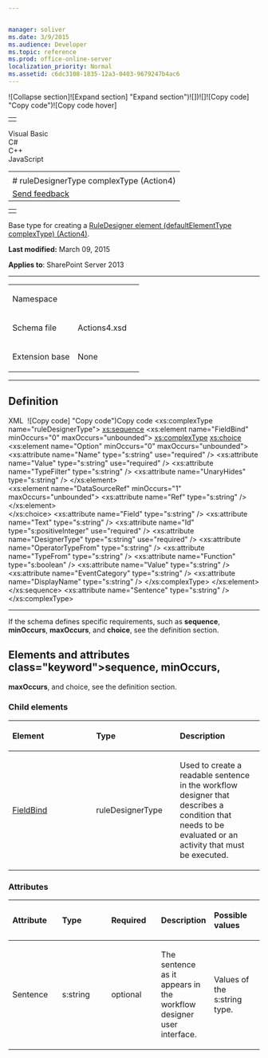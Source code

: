 ```yaml
---


manager: soliver
ms.date: 3/9/2015
ms.audience: Developer
ms.topic: reference
ms.prod: office-online-server
localization_priority: Normal
ms.assetid: c6dc3108-1835-12a3-0403-9679247b4ac6
---
```


![Collapse
section]![Expand
section] "Expand section")![]()![])![]![]()![Copy
code] "Copy code")![Copy code
hover]
<table>
<tbody>
<tr class="odd">
<td align="left"></td>
</tr>
</tbody>
</table>

Visual Basic  
C\#  
C++  
JavaScript  

<table>
<tbody>
<tr class="odd">
<td align="left"><span id="runningHeaderText"></span></td>
</tr>
<tr class="even">
<td align="left"># ruleDesignerType complexType (Action4)</td>
</tr>
<tr class="odd">
<td align="left"><span id="headfeedbackarea" class="feedbackhead"><a href="javascript:SubmitFeedback(&#39;docthis@Microsoft.com&#39;,&#39;&#39;,&#39;&#39;,&#39;&#39;,&#39;1.0.18082.1225&#39;,&#39;%0\dThank%20you%20for%20your%20feedback.%20The%20developer%20writing%20teams%20use%20your%20feedback%20to%20improve%20documentation.%20While%20we%20are%20reviewing%20your%20feedback,%20we%20may%20send%20you%20e-mail%20to%20ask%20for%20clarification%20or%20feedback%20on%20a%20solution.%20We%20do%20not%20use%20your%20e-mail%20address%20for%20any%20other%20purpose%20and%20we%20delete%20it%20after%20we%20finish%20our%20review.%0\AFor%20further%20information%20about%20the%20privacy%20policies%20of%20Microsoft,%20please%20see%20http://privacy.microsoft.com/en-us/default.aspx.%0\A%0\d&#39;,&#39;Customer%20feedback&#39;);">Send feedback</a></span></td>
</tr>
</tbody>
</table>

<table>
<colgroup>
<col width="100%" />
</colgroup>
<tbody>
<tr class="odd">
<td align="left"></td>
</tr>
</tbody>
</table>

Base type for creating a [RuleDesigner element
(defaultElementType complexType)
(Action4)](ruledesigner-element-defaultelementtype-complextypeaction4.md)</span>.

**Last modified:** March 09, 2015

**Applies to**: SharePoint Server 2013


-----------------------------------------------------------------------------------------------------------------------------------------------------------------------------------------------------

<table>
<colgroup>
<col width="50%" />
<col width="50%" />
</colgroup>
<tbody>
<tr class="odd">
<td align="left"><p><span class="label">Namespace</span></p></td>
<td align="left"><p></p></td>
</tr>
<tr class="even">
<td align="left"><p><span class="label">Schema file</span></p></td>
<td align="left"><p>Actions4.xsd</p></td>
</tr>
<tr class="odd">
<td align="left"><p><span class="label">Extension base</span></p></td>
<td align="left"><p>None</p></td>
</tr>
</tbody>
</table>


-----------------------------------------------------------------------------------------------------------------------------------------------------------------------------------------------

## Definition
XML 
<span class="copyCode" onclick="CopyCode(this)"
onkeypress="CopyCode_CheckKey(this, event)"
onmouseover="ChangeCopyCodeIcon(this)"
onmouseout="ChangeCopyCodeIcon(this)" tabindex="0">![Copy
code] "Copy code")Copy code</span>
    <xs:complexType name="ruleDesignerType">
      <xs:sequence>
          <xs:element name="FieldBind" minOccurs="0" maxOccurs="unbounded">
              <xs:complexType>
                  <xs:choice>
                     <xs:element name="Option" minOccurs="0"  maxOccurs="unbounded">
                       <xs:attribute name="Name" type="s:string" use="required" />
                       <xs:attribute name="Value" type="s:string" use="required" />
                       <xs:attribute name="TypeFilter" type="s:string" />
                       <xs:attribute name="UnaryHides" type="s:string" />
                       </xs:element>  
                     <xs:element name="DataSourceRef" minOccurs="1" maxOccurs="unbounded">
                       <xs:attribute name="Ref" type="s:string" />
                     </xs:element>  
                  </xs:choice>
                  <xs:attribute name="Field" type="s:string" />
                  <xs:attribute name="Text" type="s:string" />
                  <xs:attribute name="Id" type="s:positiveInteger" use="required" />
                  <xs:attribute name="DesignerType" type="s:string" use="required" />
                  <xs:attribute name="OperatorTypeFrom" type="s:string" />
                  <xs:attribute name="TypeFrom" type="s:string" />
                  <xs:attribute name="Function" type="s:boolean" />
                  <xs:attribute name="Value" type="s:string" />
                  <xs:attribute name="EventCategory" type="s:string" />
                  <xs:attribute name="DisplayName" type="s:string" />
              </xs:complexType>
          </xs:element>  
      </xs:sequence>
         <xs:attribute name="Sentence" type="s:string" />
    </xs:complexType>


------------------------------------------------------------------------------------------------------------------------------------------------------------------------------------------------------------

If the schema defines specific requirements, such as **sequence**, **minOccurs**, **maxOccurs**, and **choice**, see the definition section.
## Elements and attributes class="keyword">sequence</span>, **minOccurs**,
**maxOccurs**, and <span
class="keyword">choice</span>, see the definition section.

### Child elements

<table>
<colgroup>
<col width="33%" />
<col width="33%" />
<col width="33%" />
</colgroup>
<thead>
<tr class="header">
<th align="left"><p>Element</p></th>
<th align="left"><p>Type</p></th>
<th align="left"><p>Description</p></th>
</tr>
</thead>
<tbody>
<tr class="odd">
<td align="left"><p><a href="fieldbind-element-ruledesignertype-complextypeaction4.md">FieldBind</a></p></td>
<td align="left"><p>ruleDesignerType</p></td>
<td align="left"><p>Used to create a readable sentence in the workflow designer that describes a condition that needs to be evaluated or an activity that must be executed.</p></td>
</tr>
</tbody>
</table>

### Attributes

<table>
<colgroup>
<col width="20%" />
<col width="20%" />
<col width="20%" />
<col width="20%" />
<col width="20%" />
</colgroup>
<thead>
<tr class="header">
<th align="left"><p>Attribute</p></th>
<th align="left"><p>Type</p></th>
<th align="left"><p>Required</p></th>
<th align="left"><p>Description</p></th>
<th align="left"><p>Possible values</p></th>
</tr>
</thead>
<tbody>
<tr class="odd">
<td align="left"><p>Sentence</p></td>
<td align="left"><p>s:string</p></td>
<td align="left"><p>optional</p></td>
<td align="left"><p>The sentence as it appears in the workflow designer user interface.</p></td>
<td align="left"><p>Values of the s:string type.</p></td>
</tr>
</tbody>
</table>








